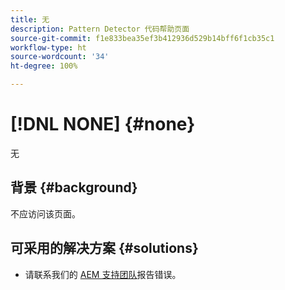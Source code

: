 ```yaml
---
title: 无
description: Pattern Detector 代码帮助页面
source-git-commit: f1e833bea35ef3b412936d529b14bff6f1cb35c1
workflow-type: ht
source-wordcount: '34'
ht-degree: 100%

---
```



# [!DNL NONE] {#none}

无

## 背景 {#background}

不应访问该页面。

## 可采用的解决方案 {#solutions}

* 请联系我们的 [AEM 支持团队](https://helpx.adobe.com/cn/enterprise/using/support-for-experience-cloud.html)报告错误。
